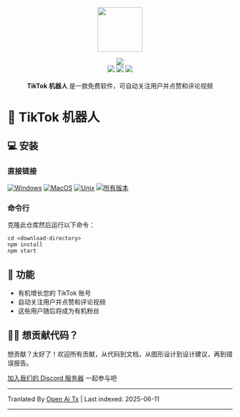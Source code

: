 <p align="center">
  <a href="https://somiibo.com/platforms/tiktok-bot">
    <img src="https://cdn.itwcreativeworks.com/assets/somiibo/images/logo/somiibo-brandmark-blue-x.svg" width="100px">
  </a>
</p>

<p align="center">
  <img src="https://img.shields.io/github/package-json/v/itw-creative-works/node-powertools.svg">
  <br>
  <img src="https://img.shields.io/npm/dm/node-powertools.svg">
  <img src="https://img.shields.io/website/https/itwcreativeworks.com.svg">
  <img src="https://img.shields.io/github/contributors/itw-creative-works/node-powertools.svg">
  <br>
  <br>
  <strong>TikTok 机器人</strong> 是一款免费软件，可自动关注用户并点赞和评论视频
</p>

# 🦄 TikTok 机器人
## 💻 安装
### 直接链接
[![Windows](https://img.shields.io/badge/-Windows_x64-blue.svg?style=for-the-badge&logo=windows)](https://somiibo.com/download?download=windows)
[![MacOS](https://img.shields.io/badge/-MacOS-lightblue.svg?style=for-the-badge&logo=apple)](https://somiibo.com/download?download=macos)
[![Unix](https://img.shields.io/badge/-Linux/BSD-red.svg?style=for-the-badge&logo=linux)](https://somiibo.com/download?download=linux)
[![所有版本](https://img.shields.io/badge/-All_Versions-lightgrey.svg?style=for-the-badge)](https://somiibo.com/download?download=null)

### 命令行
克隆此仓库然后运行以下命令：
```shell
cd <download-directory>
npm install
npm start
```

## 🎉 功能
- 有机增长您的 TikTok 账号
- 自动关注用户并点赞和评论视频
- 这些用户随后将成为有机粉丝

## 🙋‍♂️ 想贡献代码？
想贡献？太好了！欢迎所有贡献，从代码到文档，从图形设计到设计建议，再到错误报告。

[加入我们的 Discord 服务器](https://somiibo.com/discord) 一起参与吧

---

Tranlated By [Open Ai Tx](https://github.com/OpenAiTx/OpenAiTx) | Last indexed: 2025-06-11

---